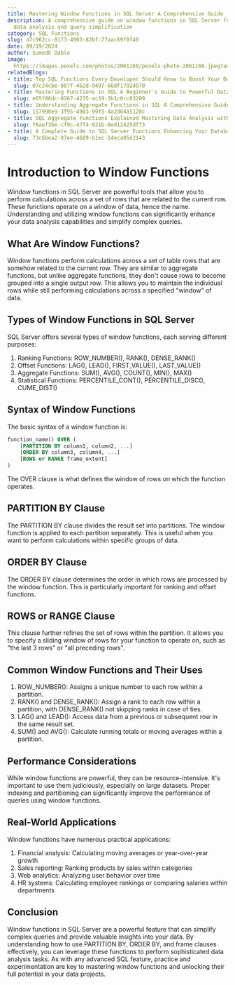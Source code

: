 ```yaml
---
title: Mastering Window Functions in SQL Server A Comprehensive Guide
description: A comprehensive guide on window functions in SQL Server for enhanced
  data analysis and query simplification
category: SQL Functions
slug: a7c962cc-81f3-4903-82bf-77aac69f0f40
date: 09/19/2024
author: Sumedh Dable
image: 
  https://images.pexels.com/photos/2061168/pexels-photo-2061168.jpeg?auto=compress&cs=tinysrgb&w=600
relatedBlogs:
- title: Top SQL Functions Every Developer Should Know to Boost Your Database Skills
  slug: 07c24cbe-887f-462d-9497-66df17024970
- title: Mastering Functions in SQL A Beginner's Guide to Powerful Data Manipulation
  slug: e65f86dc-8267-4235-ac19-3b1c0cc03209
- title: Understanding Aggregate Functions in SQL A Comprehensive Guide
  slug: 157990e9-3f95-4903-99f3-4a2d04a5128c
- title: SQL Aggregate Functions Explained Mastering Data Analysis with SQL
  slug: 76aef3be-cf9c-47f4-921b-0ed12425dff3
- title: A Complete Guide to SQL Server Functions Enhancing Your Database Queries
  slug: 73c6bea2-87ee-4689-b1ec-14eca05d2143
---
```


# Introduction to Window Functions

Window functions in SQL Server are powerful tools that allow you to perform calculations across a set of rows that are related to the current row. These functions operate on a window of data, hence the name. Understanding and utilizing window functions can significantly enhance your data analysis capabilities and simplify complex queries.

## What Are Window Functions?

Window functions perform calculations across a set of table rows that are somehow related to the current row. They are similar to aggregate functions, but unlike aggregate functions, they don't cause rows to become grouped into a single output row. This allows you to maintain the individual rows while still performing calculations across a specified "window" of data.

## Types of Window Functions in SQL Server

SQL Server offers several types of window functions, each serving different purposes:

1. Ranking Functions: ROW_NUMBER(), RANK(), DENSE_RANK()
2. Offset Functions: LAG(), LEAD(), FIRST_VALUE(), LAST_VALUE()
3. Aggregate Functions: SUM(), AVG(), COUNT(), MIN(), MAX()
4. Statistical Functions: PERCENTILE_CONT(), PERCENTILE_DISC(), CUME_DIST()

## Syntax of Window Functions

The basic syntax of a window function is:

```sql
function_name() OVER (
    [PARTITION BY column1, column2, ...]
    [ORDER BY column3, column4, ...]
    [ROWS or RANGE frame_extent]
)
```

The OVER clause is what defines the window of rows on which the function operates.

## PARTITION BY Clause

The PARTITION BY clause divides the result set into partitions. The window function is applied to each partition separately. This is useful when you want to perform calculations within specific groups of data.

## ORDER BY Clause

The ORDER BY clause determines the order in which rows are processed by the window function. This is particularly important for ranking and offset functions.

## ROWS or RANGE Clause

This clause further refines the set of rows within the partition. It allows you to specify a sliding window of rows for your function to operate on, such as "the last 3 rows" or "all preceding rows".

## Common Window Functions and Their Uses

1. ROW_NUMBER(): Assigns a unique number to each row within a partition.
2. RANK() and DENSE_RANK(): Assign a rank to each row within a partition, with DENSE_RANK() not skipping ranks in case of ties.
3. LAG() and LEAD(): Access data from a previous or subsequent row in the same result set.
4. SUM() and AVG(): Calculate running totals or moving averages within a partition.

## Performance Considerations

While window functions are powerful, they can be resource-intensive. It's important to use them judiciously, especially on large datasets. Proper indexing and partitioning can significantly improve the performance of queries using window functions.

## Real-World Applications

Window functions have numerous practical applications:

1. Financial analysis: Calculating moving averages or year-over-year growth
2. Sales reporting: Ranking products by sales within categories
3. Web analytics: Analyzing user behavior over time
4. HR systems: Calculating employee rankings or comparing salaries within departments

## Conclusion

Window functions in SQL Server are a powerful feature that can simplify complex queries and provide valuable insights into your data. By understanding how to use PARTITION BY, ORDER BY, and frame clauses effectively, you can leverage these functions to perform sophisticated data analysis tasks. As with any advanced SQL feature, practice and experimentation are key to mastering window functions and unlocking their full potential in your data projects.